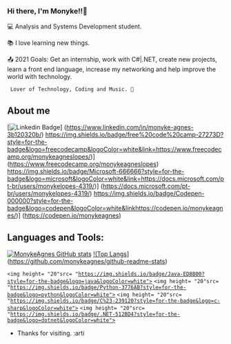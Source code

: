 ### Hi there, I'm Monyke!!👋


<p>💻 Analysis and Systems Development student.</p>
<p>📚 I love learning new things.</p>
<p>📤 2021 Goals: Get an internship, work with C#|.NET, create new projects, learn a front end language, increase my networking and help improve the world with technology.</p>

     Lover of Technology, Coding and Music. 💓
     
  
 ## About me
 [![Linkedin Badge](https://img.shields.io/badge/-LinkedIn-blue?style=flat-square&logo=Linkedin&logoColor=white&link=https://www.linkedin.com/in/monyke-agnes-3b120320b/)]
(https://www.linkedin.com/in/monyke-agnes-3b120320b/)
https://img.shields.io/badge/free%20code%20camp-27273D?style=for-the-badge&logo=freecodecamp&logoColor=white&link=https://www.freecodecamp.org/monykeagneslopes/)]
(https://www.freecodecamp.org/monykeagneslopes)
https://img.shields.io/badge/Microsoft-666666?style=for-the-badge&logo=microsoft&logoColor=white&link=https://docs.microsoft.com/pt-br/users/monykelopes-4319/)]
(https://docs.microsoft.com/pt-br/users/monykelopes-4319/)
https://img.shields.io/badge/Codepen-000000?style=for-the-badge&logo=codepen&logoColor=white&linkhttps://codepen.io/monykeagnes/)]
(https://codepen.io/monykeagnes)

## Languages and Tools:
[![MonykeAgnes GitHub stats](https://github-readme-stats.vercel.app/api?username=monykeagnes)](https://github.com/monykeagnes/github-readme-stats)
[!(Top Langs](https://github-readme-stats.vercel.app/api/top-langs/?username=monykeagnes&layout=compact)](https://github.com/monykeagnes/github-readme-stats)


<code><img height= "20"src= "https://img.shields.io/badge/Java-ED8B00?style=for-the-badge&logo=java&logoColor=white"></code>
<code><img height= "20"src= "https://img.shields.io/badge/Python-3776AB?style=for-the-badge&logo=python&logoColor=white"></code>
<code><img height= "20"src= "https://img.shields.io/badge/C%23-239120?style=for-the-badge&logo=c-sharp&logoColor=white"></code>
<code><img height= "20"src= "https://img.shields.io/badge/.NET-512BD4?style=for-the-badge&logo=dotnet&logoColor=white"></code>

- Thanks for visiting. :arti



     
     
     
<!--
**Monykeagnes/MonykeAgnes** is a ✨ _special_ ✨ repository because its `README.md` (this file) appears on your GitHub profile.

Here are some ideas to get you started:

- 🔭 I’m currently working on ...
- 🌱 I’m currently learning ...
- 👯 I’m looking to collaborate on ...
- 🤔 I’m looking for help with ...
- 💬 Ask me about ...
- 📫 How to reach me: ...
- 😄 Pronouns: ...
- ⚡ Fun fact: ...
-->
